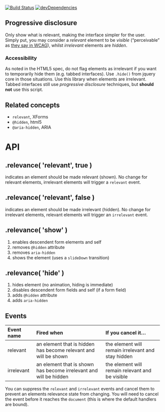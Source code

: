 [![Build Status](https://travis-ci.org/bboyle/relevance.svg?branch=travis)](https://travis-ci.org/bboyle/relevance)
[![devDependencies](https://david-dm.org/bboyle/relevance/dev-status.svg)](https://david-dm.org/bboyle/relevance#info=devDependencies)

## Progressive disclosure

Only show what is relevant, making the interface simpler for the user.
Simply put, you may consider a *relevant* element to be *visible* (“perceivable” as [they say in WCAG][WCAG-P1]), whilst *irrelevant* elements are *hidden*.

[WCAG-P1]: http://www.w3.org/TR/WCAG/#perceivable "Principle 1: Perceivable - Information and user interface components must be presentable to users in ways they can perceive."

### Accessibility

As noted in the HTML5 spec, do not flag elements as irrelevant if you want to temporarily hide them (e.g. tabbed interfaces).
Use `.hide()` from jquery core in those situations. Use this library when elements are irrelevant.
Tabbed interfaces still use *progressive disclosure* techniques, but **should not** use this script.

## Related concepts

* `relevant`, XForms
* `@hidden`, html5
* `@aria-hidden`, ARIA

# API

## .relevance( 'relevant', true )

indicates an element should be made relevant (shown). No change for relevant elements, irrelevant elements will trigger a `relevant` event.

## .relevance( 'relevant', false )

indicates an element should be made irrelevant (hidden). No change for irrelevant elements, relevant elements will trigger an `irrelevant` event.

## .relevance( 'show' )

1. enables descendent form elements and self
2. removes `@hidden` attribute
3. removes `aria-hidden`
4. shows the element (uses a `slideDown` transition)

## .relevance( 'hide' )

1. hides element (no animation, hiding is immediate)
2. disables descendent form fields and self (if a form field)
3. adds `@hidden` attribute
4. adds `aria-hidden`

## Events

| Event name | Fired when                                                        | If you cancel it…                                  |
|:-----------|:------------------------------------------------------------------|:---------------------------------------------------|
| relevant   | an element that is hidden has become relevant and will be shown   | the element will remain irrelevant and stay hidden |
| irrelevant | an element that is shown has become irrelevant and will be hidden | the element will remain relevant and be visible    |

You can suppress the `relevant` and `irrelevant` events and cancel them to prevent an elements relevance state from changing.
You will need to cancel the event before it reaches the `document` (this is where the default handlers are bound).
